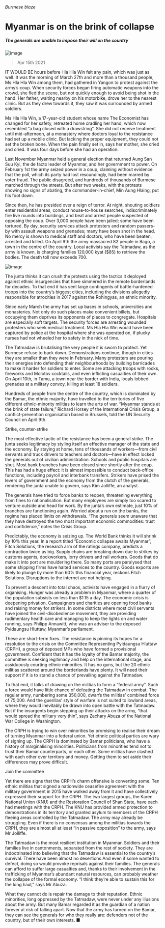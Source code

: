 ###### Burmese blaze
# Myanmar is on the brink of collapse 
##### The generals are unable to impose their will on the country 
![image](images/20210417_ASP002_0.jpg) 
> Apr 15th 2021 
IT WOULD BE hours before Hla Hla Win felt any pain, which was just as well. It was the morning of March 27th and more than a thousand people, Ms Hla Hla Win among them, had gathered in Yangon to protest against the army’s coup. When security forces began firing automatic weapons into the crowd, she fled the scene, but not quickly enough to avoid being shot in the hand. Her father, waiting nearby on his motorbike, drove her to the nearest clinic. But as they drew towards it, they saw it was surrounded by armed soldiers.
Ms Hla Hla Win, a 17-year-old student whose name The Economist has changed for her safety, retreated home cradling her hand, which now resembled “a bag closed with a drawstring”. She did not receive treatment until mid-afternoon, at a monastery where doctors loyal to the resistance had set up a mobile clinic. But lacking the proper equipment, they could not set the broken bone. When the pain finally set in, says her mother, she cried and cried. It was four days before she had an operation.

Last November Myanmar held a general election that returned Aung San Suu Kyi, the de facto leader of Myanmar, and her government to power. On February 1st the army seized power in a coup, claiming without evidence that the poll, which its party had lost resoundingly, had been marred by voter fraud. The public disagreed, and hundreds of thousands of Burmese marched through the streets. But after two weeks, with the protests showing no signs of abating, the commander-in-chief, Min Aung Hlaing, put his foot down.
Since then, he has presided over a reign of terror. At night, shouting soldiers enter residential areas, conduct house-to-house searches, indiscriminately fire live rounds into buildings, and beat and arrest people suspected of opposing the coup. Over 3,000 people have been jailed; some have been tortured. By day, security services attack protesters and random passers-by with assault weapons and grenades; many have been shot in the head. No mercy is shown to medical staff and doctors, who have been beaten, arrested and killed. On April 9th the army massacred 82 people in Bago, a town in the centre of the country. Local activists say the Tatmadaw, as the army is known, is charging families 120,000 kyat ($85) to retrieve the bodies. The death toll now exceeds 700.
![image](images/20210417_ASM962.png) 

The junta thinks it can crush the protests using the tactics it deployed against ethnic insurgencies that have simmered in the remote borderlands for decades. To that end it has sent large contingents of battle-hardened troops into the country’s biggest cities, including the divisions allegedly responsible for atrocities in 2017 against the Rohingyas, an ethnic minority.
Since early March the army has set up bases in schools, universities and monasteries. Not only do such places make convenient billets, but occupying them deprives its opponents of places to congregate. Hospitals are especially soft targets. The security forces are arresting wounded protesters who seek medical treatment. Ms Hla Hla Win would have been captured by police at the hospital where she was operated on, if plucky nurses had not wheeled her to safety in the nick of time.
The Tatmadaw is brutalising the very people it is sworn to protect. Yet Burmese refuse to back down. Demonstrations continue, though in cities they are smaller than they were in February. Many protesters are pouring their energies into defending their neighbourhoods by building barricades to make it harder for soldiers to enter. Some are attacking troops with rocks, fireworks and Molotov cocktails, and even inflicting casualties of their own. On April 10th, in Tamu, a town near the border with India, locals lobbed grenades at a military convoy, killing at least 18 soldiers.
Hundreds of people from the centre of the country, which is dominated by the Bamar, the ethnic majority, have travelled to the territories of five different ethnic-minority militias to learn the arts of war. “Myanmar stands at the brink of state failure,” Richard Horsey of the International Crisis Group, a conflict-prevention organisation based in Brussels, told the UN Security Council on April 9th.
Strike, counter-strike
The most effective tactic of the resistance has been a general strike. The junta seeks legitimacy by styling itself an effective manager of the state and the economy. By staying at home, tens of thousands of workers—from civil servants and truck drivers to teachers and doctors—have in effect locked the generals out of civilian administration. Schools and public hospitals are shut. Most bank branches have been closed since shortly after the coup. This has had a huge effect: it is almost impossible to conduct back-office functions, including payroll and interbank transfers. Strikers have prised the levers of government and the economy from the clutch of the generals, rendering the junta unable to govern, says Kim Jolliffe, an analyst.
The generals have tried to force banks to reopen, threatening everything from fines to nationalisation. But many employees are simply too scared to venture outside and head for work. By the junta’s own estimate, just 10% of branches are functioning again. Worried about a run on the banks, the regime has placed limits on withdrawals. “The generals seem unaware that they have destroyed the two most important economic commodities: trust and confidence,” notes the Crisis Group.
Predictably, the economy is seizing up. The World Bank thinks it will shrink by 10% this year. In a report titled “Economic collapse awaits Myanmar”, Fitch Solutions, the research arm of the ratings company, predicts a contraction twice as big. Supply chains are breaking down due to strikes by customs agents, dockworkers, lorry drivers and rail workers. Goods that do make it into port are mouldering there. So many ports are paralysed that some shipping firms have halted services to the country. Goods exports are likely to plunge by more than 60% this financial year, reckons Fitch Solutions. Disruptions to the internet are not helping.
To prevent a descent into total chaos, activists have engaged in a flurry of organising. Hunger was already a problem in Myanmar, where a quarter of the population subsists on less than $1.15 a day. The economic crisis is deepening privation. Campaigners and charities are opening food banks and raising money for strikers. In some districts where most civil servants have joined the civil-disobedience movement, they are providing rudimentary health care and managing to keep the lights on and water running, says Philipp Annawitt, who was an adviser to the deposed Pyidaungsu Hluttaw, Myanmar’s parliament.
These are short-term fixes. The resistance is pinning its hopes for a resolution to the crisis on the Committee Representing Pyidaungsu Hluttaw (CRPH), a group of deposed MPs who have formed a provisional government. Confident that it has the loyalty of the Bamar majority, the committee is seeking legitimacy and help on the international stage, and assiduously courting ethnic minorities. It has no guns, but the 20 ethnic militias scattered around the borderlands have plenty. It will need their support if it is to stand a chance of prevailing against the Tatmadaw.
To that end, it talks of drawing on the militias to form a “federal army”. Such a force would have little chance of defeating the Tatmadaw in combat. The regular army, numbering some 350,000, dwarfs the militias’ combined force of 75,000. And the guerillas’ style of warfare is not suited to lowland areas, where they would inevitably be drawn into open battle with the Tatmadaw. But if the insurgents begin stepping up their attacks on the army, “that would spread the military very thin”, says Zachary Abuza of the National War College in Washington.
The CRPH is trying to win over minorities by promising to realise their dream of turning Myanmar into a federal union. Yet ethnic political parties are wary of signing up. The CRPH is dominated by Bamar politicians, who have a history of marginalising minorities. Politicians from minorities tend not to trust their Bamar counterparts, or each other. Some militias have clashed with each other over territory and money. Getting them to set aside their differences may prove difficult.
Join the committee
Yet there are signs that the CRPH’s charm offensive is converting some. Ten ethnic militias that signed a nationwide ceasefire agreement with the military government in 2015 have walked away from it and have collectively expressed their support for the CRPH. The two largest groups, the Karen National Union (KNU) and the Restoration Council of Shan State, have each had meetings with the CRPH. The KNU has provided armed protection to demonstrations in its territory and granted asylum to members of the CRPH fleeing areas controlled by the Tatmadaw. The army may already be struggling. Even if there is no consensus among the militias towards the CRPH, they are almost all at least “in passive opposition” to the army, says Mr Jolliffe.
The Tatmadaw is the most resilient institution in Myanmar. Soldiers and their families live in cantonments, separated from the rest of society. They are indoctrinated into believing that the Tatmadaw is essential to the country’s survival. There have been almost no desertions.And even if some wanted to defect, doing so would provoke reprisals against their families. The generals can afford to suffer large casualties and, thanks to their involvement in the trafficking of Myanmar’s abundant natural resources, can probably weather the collapse of the formal economy. “I think they’re able to sustain this for the long haul,” says Mr Abuza.
What they cannot do is repair the damage to their reputation. Ethnic minorities, long oppressed by the Tatmadaw, were never under any illusions about the army. But many Bamar regarded it as the guardian of a nation forever at risk of falling apart. Now that the army has turned on the Bamar, they can see the generals for who they really are: defenders not of the country, but of their own interests. ■
